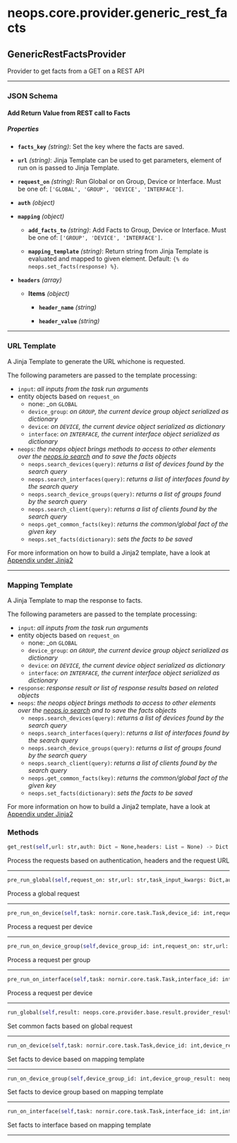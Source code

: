 # neops.core.provider.generic_rest_facts
## GenericRestFactsProvider
Provider to get facts from a GET on a REST API

----------
### JSON Schema
#### Add Return Value from REST call to Facts


##### Properties


- **`facts_key`** *(string)*: Set the key where the facts are saved.

- **`url`** *(string)*: Jinja Template can be used to get parameters, element of run on is passed to Jinja Template.

- **`request_on`** *(string)*: Run Global or on Group, Device or Interface. Must be one of: `['GLOBAL', 'GROUP', 'DEVICE', 'INTERFACE']`.

- **`auth`** *(object)*

- **`mapping`** *(object)*

  - **`add_facts_to`** *(string)*: Add Facts to Group, Device or Interface. Must be one of: `['GROUP', 'DEVICE', 'INTERFACE']`.

  - **`mapping_template`** *(string)*: Return string from Jinja Template is evaluated and mapped to given element. Default: `{% do neops.set_facts(response) %}`.

- **`headers`** *(array)*

  - **Items** *(object)*

    - **`header_name`** *(string)*

    - **`header_value`** *(string)*


----------
### URL Template

A Jinja Template to generate the URL whichone is requested.

The following parameters are passed to the template processing:

- `input`: _all inputs from the task run arguments_
- entity objects based on `request_on`
    - none: _on `GLOBAL`
    - `device_group`: _on `GROUP`, the current device group object serialized as dictionary_
    - `device`: _on `DEVICE`, the current device object serialized as dictionary_
    - `interface`: _on `INTERFACE`, the current interface object serialized as dictionary_
- `neops`: _the neops object brings methods to access to other elements over the [neops.io search](#search)
and to save the facts objects_
    - `neops.search_devices(query)`: _returns a list of devices found by the search query_
    - `neops.search_interfaces(query)`: _returns a list of interfaces found by the search query_
    - `neops.search_device_groups(query)`: _returns a list of groups found by the search query_
    - `neops.search_client(query)`: _returns a list of clients found by the search query_
    - `neops.get_common_facts(key)`: _returns the common/global fact of the given key_
    - `neops.set_facts(dictionary)`: _sets the facts to be saved_

For more information on how to build a Jinja2 template, have a look at [Appendix under Jinja2](appendix.md#jinja2)


----------
### Mapping Template

A Jinja Template to map the response to facts.

The following parameters are passed to the template processing:

- `input`: _all inputs from the task run arguments_
- entity objects based on `request_on`
    - none: _on `GLOBAL`
    - `device_group`: _on `GROUP`, the current device group object serialized as dictionary_
    - `device`: _on `DEVICE`, the current device object serialized as dictionary_
    - `interface`: _on `INTERFACE`, the current interface object serialized as dictionary_
- `response`: _response result or list of response results based on related objects_
- `neops`: _the neops object brings methods to access to other elements over the [neops.io search](#search)
and to save the facts objects_
    - `neops.search_devices(query)`: _returns a list of devices found by the search query_
    - `neops.search_interfaces(query)`: _returns a list of interfaces found by the search query_
    - `neops.search_device_groups(query)`: _returns a list of groups found by the search query_
    - `neops.search_client(query)`: _returns a list of clients found by the search query_
    - `neops.get_common_facts(key)`: _returns the common/global fact of the given key_
    - `neops.set_facts(dictionary)`: _sets the facts to be saved_

For more information on how to build a Jinja2 template, have a look at [Appendix under Jinja2](appendix.md#jinja2)

### Methods
```python
get_rest(self,url: str,auth: Dict = None,headers: List = None) -> Dict
```
Process the requests based on authentication, headers and the request URL

----------
```python
pre_run_global(self,request_on: str,url: str,task_input_kwargs: Dict,auth: Dict = None,headers: List = None,**kwargs) -> Any
```
Process a global request

----------
```python
pre_run_on_device(self,task: nornir.core.task.Task,device_id: int,request_on: str,url: str,task_input_kwargs: Dict,auth: Dict = None,headers: List = None,**kwargs) -> Any
```
Process a request per device

----------
```python
pre_run_on_device_group(self,device_group_id: int,request_on: str,url: str,task_input_kwargs: Dict,auth: Dict = None,headers: List = None,**kwargs) -> Any
```
Process a request per group

----------
```python
pre_run_on_interface(self,task: nornir.core.task.Task,interface_id: int,request_on: str,url: str,task_input_kwargs: Dict,auth: Dict = None,headers: List = None,**kwargs) -> Any
```
Process a request per device

----------
```python
run_global(self,result: neops.core.provider.base.result.provider_result.ProviderResult,request_on: str,mapping: Dict,**kwargs) -> Any
```
Set common facts based on global request

----------
```python
run_on_device(self,task: nornir.core.task.Task,device_id: int,device_result: neops.core.provider.base.result.coupled_provider_result_types.ProviderDeviceResult,request_on: str,mapping: Dict,task_input_kwargs: Dict,**kwargs) -> Any
```
Set facts to device based on mapping template

----------
```python
run_on_device_group(self,device_group_id: int,device_group_result: neops.core.provider.base.result.coupled_provider_result_types.ProviderDeviceGroupResult,request_on: str,mapping: Dict,task_input_kwargs: Dict,**kwargs) -> Any
```
Set facts to device group based on mapping template

----------
```python
run_on_interface(self,task: nornir.core.task.Task,interface_id: int,interface_result: neops.core.provider.base.result.coupled_provider_result_types.ProviderInterfaceResult,request_on: str,mapping: Dict,task_input_kwargs: Dict,**kwargs) -> Any
```
Set facts to interface based on mapping template

----------